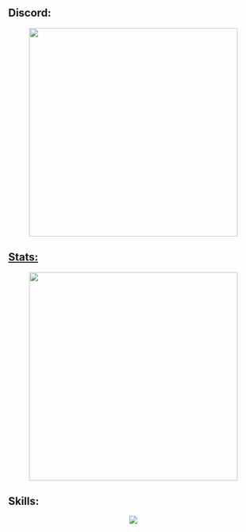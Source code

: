 ## Discord:
<p align="center">
 <a href=https://img.shields.io/badge/Discord-%237289DA.svg?style=for-the-badge&logo=discord&logoColor=white><img width="420" src=https://discord.gg/xADzt22Gxa<a>
    </p>

## Stats:
<p align="center">
    <a href=https://github.com/GitMocha><img width="420" src=https://github-readme-stats.vercel.app/api?username=GitMocha&count_private=true&show_icons=true&hide_border=true&theme=vue-dark><a>
</p>

## Skills:
<p align="center">
  <a href="https://skillicons.dev">
    <img src="https://skillicons.dev/icons?i=git,lua,cpp,react" />
  </a>
</p>

